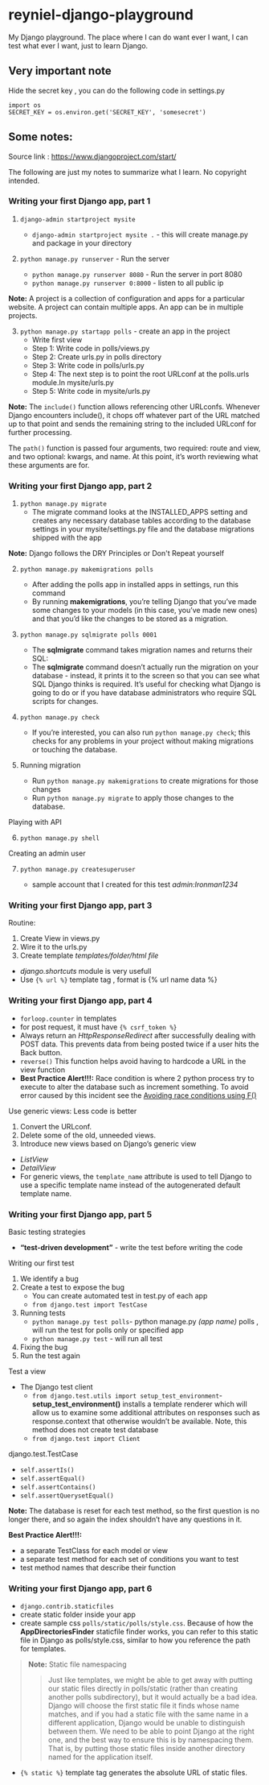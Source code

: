 # reyniel-django-playground
My Django playground. The place where I can do want ever I want, I can test what ever I want, just to learn Django.


## Very important note
Hide the secret key , you can do the following code in settings.py
```
import os
SECRET_KEY = os.environ.get('SECRET_KEY', 'somesecret')
```

## Some notes:

Source link : https://www.djangoproject.com/start/

The following are just my notes to summarize what I learn. No copyright intended.

### Writing your first Django app, part 1

1. `django-admin startproject mysite`
    - `django-admin startproject mysite .` - this will create manage.py and package in your directory

2. `python manage.py runserver` - Run the server
    - `python manage.py runserver 8080` - Run the server in port 8080
    - `python manage.py runserver 0:8000` - listen to all public ip

**Note:** A project is a collection of configuration and apps for a particular website.
A project can contain multiple apps. An app can be in multiple projects.

3. `python manage.py startapp polls` - create an app in the project
    - Write first view
    - Step 1: Write code in polls/views.py
    - Step 2: Create urls.py in polls directory
    - Step 3: Write code in polls/urls.py
    - Step 4: The next step is to point the root URLconf at the polls.urls module.In mysite/urls.py
    - Step 5: Write code in mysite/urls.py

**Note:** The `include()` function allows referencing other URLconfs. Whenever Django encounters include(), it chops off whatever part of the URL matched up to that point and sends the remaining string to the included URLconf for further processing.

The `path()` function is passed four arguments, two required: route and view, and two optional: kwargs, and name. At this point, it’s worth reviewing what these arguments are for.

### Writing your first Django app, part 2

1. `python manage.py migrate`
    - The migrate command looks at the INSTALLED_APPS setting and creates any necessary database tables according to the database settings in your mysite/settings.py file and the database migrations shipped with the app

**Note:** Django follows the DRY Principles or Don't Repeat yourself

2. `python manage.py makemigrations polls`
    - After adding the polls app in installed apps in settings, run this command
    - By running **makemigrations**, you’re telling Django that you’ve made some changes to your models (in this case, you’ve made new ones) and that you’d like the changes to be stored as a migration.

3. `python manage.py sqlmigrate polls 0001`
    - The **sqlmigrate** command takes migration names and returns their SQL:
    - The **sqlmigrate** command doesn’t actually run the migration on your database - instead, it prints it to the screen so that you can see what SQL Django thinks is required. It’s useful for checking what Django is going to do or if you have database administrators who require SQL scripts for changes.

4. `python manage.py check`
    - If you’re interested, you can also run `python manage.py check`; this checks for any problems in your project without making migrations or touching the database.

5. Running migration
    - Run `python manage.py makemigrations` to create migrations for those changes
    - Run `python manage.py migrate` to apply those changes to the database.

Playing with API

6. `python manage.py shell`

Creating an admin user

7. `python manage.py createsuperuser`

    - sample account that I created for this test *admin:Ironman1234*

### Writing your first Django app, part 3

Routine:
1. Create View in views.py
2. Wire it to the urls.py
3. Create template *templates/folder/html file*

- *django.shortcuts* module is very usefull
- Use `{% url %}` template tag , format is {% url name data %}

### Writing your first Django app, part 4

- `forloop.counter` in templates
- for post request, it must have `{% csrf_token %}`
- Always return an *HttpResponseRedirect* after successfully dealing with POST data. This prevents data from being posted twice if a user hits the Back button.
- `reverse()` This function helps avoid having to hardcode a URL in the view function
- **Best Practice Alert!!!:** Race condition is where 2 python process try to execute to alter the database such as increment something. To avoid error caused by this incident see the [Avoiding race conditions using F()](https://docs.djangoproject.com/en/4.1/ref/models/expressions/#avoiding-race-conditions-using-f)

Use generic views: Less code is better

1. Convert the URLconf.
2. Delete some of the old, unneeded views.
3. Introduce new views based on Django’s generic view

- *ListView*
- *DetailView*
- For generic views, the `template_name` attribute is used to tell Django to use a specific template name instead of the autogenerated default template name.

### Writing your first Django app, part 5

Basic testing strategies
- **“test-driven development”** - write the test before writing the code

Writing our first test
1. We identify a bug
2. Create a test to expose the bug
    - You can create automated test in test.py of each app
    - `from django.test import TestCase`
3. Running tests
    - `python manage.py test polls`- python manage.py *(app name)* polls , will run the test for polls only or specified app
    - `python manage.py test` - will run all test
4. Fixing the bug
5. Run the test again

Test a view
- The Django test client
    - `from django.test.utils import setup_test_environment`- **setup_test_environment()** installs a template renderer which will allow us to examine some additional attributes on responses such as response.context that otherwise wouldn’t be available. Note, this method does not create test database
    - `from django.test import Client`

django.test.TestCase
- `self.assertIs()`
- `self.assertEqual()`
- `self.assertContains()`
- `self.assertQuerysetEqual()`

**Note:** The database is reset for each test method, so the first question is no longer there, and so again the index shouldn’t have any questions in it.

**Best Practice Alert!!!:**
- a separate TestClass for each model or view
- a separate test method for each set of conditions you want to test
- test method names that describe their function

### Writing your first Django app, part 6

- `django.contrib.staticfiles`
- create static folder inside your app
- create sample css `polls/static/polls/style.css`. Because of how the **AppDirectoriesFinder** staticfile finder works, you can refer to this static file in Django as polls/style.css, similar to how you reference the path for templates.

> **Note:** Static file namespacing
>> Just like templates, we might be able to get away with putting our static files directly in polls/static (rather than creating another polls subdirectory), but it would actually be a bad idea. Django will choose the first static file it finds whose name matches, and if you had a static file with the same name in a different application, Django would be unable to distinguish between them. We need to be able to point Django at the right one, and the best way to ensure this is by namespacing them. That is, by putting those static files inside another directory named for the application itself.

- `{% static %}`  template tag generates the absolute URL of static files.
